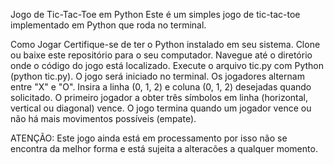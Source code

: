 Jogo de Tic-Tac-Toe em Python
Este é um simples jogo de tic-tac-toe implementado em Python que roda no terminal.

Como Jogar
Certifique-se de ter o Python instalado em seu sistema.
Clone ou baixe este repositório para o seu computador.
Navegue até o diretório onde o código do jogo está localizado.
Execute o arquivo tic.py com Python (python tic.py).
O jogo será iniciado no terminal.
Os jogadores alternam entre "X" e "O".
Insira a linha (0, 1, 2) e coluna (0, 1, 2) desejadas quando solicitado.
O primeiro jogador a obter três símbolos em linha (horizontal, vertical ou diagonal) vence.
O jogo termina quando um jogador vence ou não há mais movimentos possíveis (empate).


ATENÇÃO:
Este jogo ainda está em processamento por isso não se encontra da melhor forma e está sujeita a alteracões a qualquer momento.
